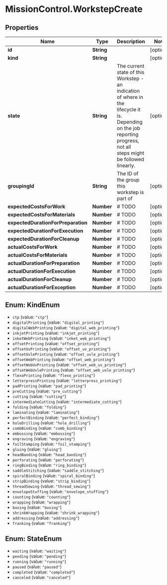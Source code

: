 # MissionControl.WorkstepCreate

## Properties
Name | Type | Description | Notes
------------ | ------------- | ------------- | -------------
**id** | **String** |  | [optional] 
**kind** | **String** |  | [optional] 
**state** | **String** | The current state of this Workstep - an indication of where in the lifecycle it is. Depending on the job reporting progress, not all steps might be followed linearly. | [optional] 
**groupingId** | **String** | The ID of the group this workstep is part of | [optional] 
**expectedCostsForWork** | **Number** | # TODO | [optional] 
**expectedCostsForMaterials** | **Number** | # TODO | [optional] 
**expectedDurationForPreparation** | **Number** | # TODO | [optional] 
**expectedDurationForExecution** | **Number** | # TODO | [optional] 
**expectedDurationForCleanup** | **Number** | # TODO | [optional] 
**actualCostsForWork** | **Number** | # TODO | [optional] 
**actualCostsForMaterials** | **Number** | # TODO | [optional] 
**actualDurationForPreparation** | **Number** | # TODO | [optional] 
**actualDurationForExecution** | **Number** | # TODO | [optional] 
**actualDurationForCleanup** | **Number** | # TODO | [optional] 
**actualDurationForException** | **Number** | # TODO | [optional] 

<a name="KindEnum"></a>
## Enum: KindEnum

* `ctp` (value: `"ctp"`)
* `digitalPrinting` (value: `"digital_printing"`)
* `digitalWebPrinting` (value: `"digital_web_printing"`)
* `inkjetPrinting` (value: `"inkjet_printing"`)
* `inketWebPrinting` (value: `"inket_web_printing"`)
* `offsetPrinting` (value: `"offset_printing"`)
* `offsetUvPrinting` (value: `"offset_uv_printing"`)
* `offsetUvlePrinting` (value: `"offset_uvle_printing"`)
* `offsetWebPrinting` (value: `"offset_web_printing"`)
* `offsetWebUvPrinting` (value: `"offset_web_uv_printing"`)
* `offsetWebUvlePrinting` (value: `"offset_web_uvle_printing"`)
* `flexoPrinting` (value: `"flexo_printing"`)
* `letterpressPrinting` (value: `"letterpress_printing"`)
* `padPrinting` (value: `"pad_printing"`)
* `preCutting` (value: `"pre_cutting"`)
* `cutting` (value: `"cutting"`)
* `intermediateCutting` (value: `"intermediate_cutting"`)
* `folding` (value: `"folding"`)
* `laminating` (value: `"laminating"`)
* `perfectBinding` (value: `"perfect_binding"`)
* `holeDrilling` (value: `"hole_drilling"`)
* `combBinding` (value: `"comb_binding"`)
* `embossing` (value: `"embossing"`)
* `engraving` (value: `"engraving"`)
* `foilStamping` (value: `"foil_stamping"`)
* `gluing` (value: `"gluing"`)
* `headBanding` (value: `"head_banding"`)
* `perforating` (value: `"perforating"`)
* `ringBinding` (value: `"ring_binding"`)
* `saddleStitching` (value: `"saddle_stitching"`)
* `spiralBinding` (value: `"spiral_binding"`)
* `stripBinding` (value: `"strip_binding"`)
* `threadSewing` (value: `"thread_sewing"`)
* `envelopeStuffing` (value: `"envelope_stuffing"`)
* `counting` (value: `"counting"`)
* `wrapping` (value: `"wrapping"`)
* `boxing` (value: `"boxing"`)
* `shrinkWrapping` (value: `"shrink_wrapping"`)
* `addressing` (value: `"addressing"`)
* `franking` (value: `"franking"`)


<a name="StateEnum"></a>
## Enum: StateEnum

* `waiting` (value: `"waiting"`)
* `pending` (value: `"pending"`)
* `running` (value: `"running"`)
* `paused` (value: `"paused"`)
* `completed` (value: `"completed"`)
* `canceled` (value: `"canceled"`)

